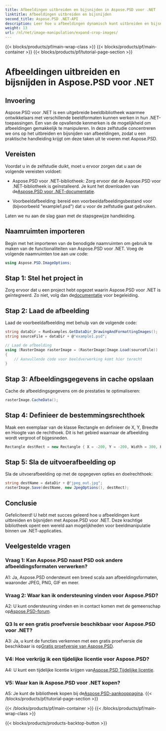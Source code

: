 ```yaml
---
title: Afbeeldingen uitbreiden en bijsnijden in Aspose.PSD voor .NET
linktitle: Afbeeldingen uitbreiden en bijsnijden
second_title: Aspose.PSD .NET-API
description: Leer hoe u afbeeldingen dynamisch kunt uitbreiden en bijsnijden met Aspose.PSD voor .NET. Volg onze stapsgewijze handleiding voor naadloze beeldmanipulatie.
weight: 13
url: /nl/net/image-manipulation/expand-crop-images/
---
```


{{< blocks/products/pf/main-wrap-class >}}
{{< blocks/products/pf/main-container >}}
{{< blocks/products/pf/tutorial-page-section >}}

# Afbeeldingen uitbreiden en bijsnijden in Aspose.PSD voor .NET

## Invoering

Aspose.PSD voor .NET is een uitgebreide beeldbibliotheek waarmee ontwikkelaars met verschillende beeldformaten kunnen werken in hun .NET-toepassingen. Een van de opvallende kenmerken is de mogelijkheid om afbeeldingen gemakkelijk te manipuleren. In deze zelfstudie concentreren we ons op het uitbreiden en bijsnijden van afbeeldingen, zodat u een praktische handleiding krijgt om deze taken uit te voeren met Aspose.PSD.

## Vereisten

Voordat u in de zelfstudie duikt, moet u ervoor zorgen dat u aan de volgende vereisten voldoet:

-  Aspose.PSD voor .NET-bibliotheek: Zorg ervoor dat de Aspose.PSD voor .NET-bibliotheek is geïnstalleerd. Je kunt het downloaden van de[Aspose.PSD voor .NET-documentatie](https://reference.aspose.com/psd/net/).

- Voorbeeldafbeelding: bereid een voorbeeldafbeeldingsbestand voor (bijvoorbeeld "example1.psd") dat u voor de zelfstudie gaat gebruiken.

Laten we nu aan de slag gaan met de stapsgewijze handleiding.

## Naamruimten importeren

Begin met het importeren van de benodigde naamruimten om gebruik te maken van de functionaliteiten van Aspose.PSD voor .NET. Voeg de volgende naamruimten toe aan uw code:

```csharp
using Aspose.PSD.ImageOptions;
```

## Stap 1: Stel het project in

 Zorg ervoor dat u een project hebt opgezet waarin Aspose.PSD voor .NET is geïntegreerd. Zo niet, volg dan de[documentatie](https://reference.aspose.com/psd/net/) voor begeleiding.

## Stap 2: Laad de afbeelding

Laad de voorbeeldafbeelding met behulp van de volgende code:

```csharp
string dataDir = RunExamples.GetDataDir_DrawingAndFormattingImages();
string sourceFile = dataDir + @"example1.psd";

// Laad de afbeelding
using (RasterImage rasterImage = (RasterImage)Image.Load(sourceFile))
{
    // Aanvullende code voor beeldverwerking komt hier terecht
}
```

## Stap 3: Afbeeldingsgegevens in cache opslaan

Cache de afbeeldingsgegevens om de prestaties te optimaliseren:

```csharp
rasterImage.CacheData();
```

## Stap 4: Definieer de bestemmingsrechthoek

Maak een exemplaar van de klasse Rectangle en definieer de X, Y, Breedte en Hoogte van de rechthoek. Dit is het gebied waarnaar de afbeelding wordt vergroot of bijgesneden.

```csharp
Rectangle destRect = new Rectangle { X = -200, Y = -200, Width = 300, Height = 300 };
```

## Stap 5: Sla de uitvoerafbeelding op

Sla de uitvoerafbeelding op met de opgegeven opties en doelrechthoek:

```csharp
string destName = dataDir + @"jpeg_out.jpg";
rasterImage.Save(destName, new JpegOptions(), destRect);
```

## Conclusie

Gefeliciteerd! U hebt met succes geleerd hoe u afbeeldingen kunt uitbreiden en bijsnijden met Aspose.PSD voor .NET. Deze krachtige bibliotheek opent een wereld aan mogelijkheden voor beeldmanipulatie binnen uw .NET-applicaties.

## Veelgestelde vragen

### Vraag 1: Kan Aspose.PSD naast PSD ook andere afbeeldingsformaten verwerken?

A1: Ja, Aspose.PSD ondersteunt een breed scala aan afbeeldingsformaten, waaronder JPEG, PNG, GIF en meer.

### Vraag 2: Waar kan ik ondersteuning vinden voor Aspose.PSD?

 A2: U kunt ondersteuning vinden en in contact komen met de gemeenschap op[Aspose.PSD-forum](https://forum.aspose.com/c/psd/34).

### Q3 Is er een gratis proefversie beschikbaar voor Aspose.PSD voor .NET?

 A3: Ja, u kunt de functies verkennen met een gratis proefversie die beschikbaar is op[Gratis proefversie van Aspose.PSD](https://releases.aspose.com/).

### V4: Hoe verkrijg ik een tijdelijke licentie voor Aspose.PSD?

 A4: U kunt een tijdelijke licentie krijgen van[Aspose.PSD Tijdelijke licentie](https://purchase.aspose.com/temporary-license/).

### V5: Waar kan ik Aspose.PSD voor .NET kopen?

 A5: Je kunt de bibliotheek kopen bij de[Aspose.PSD-aankooppagina](https://purchase.aspose.com/buy).
{{< /blocks/products/pf/tutorial-page-section >}}

{{< /blocks/products/pf/main-container >}}
{{< /blocks/products/pf/main-wrap-class >}}

{{< blocks/products/products-backtop-button >}}
